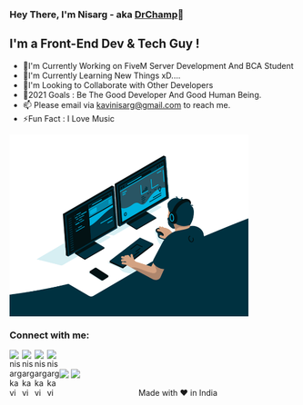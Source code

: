 ### Hey There,  I'm Nisarg - aka [DrChamp][website]👋
<!-- <p align="center">
    <img style="border-radius: 100px" width="128" height="128" src="https://cdn.discordapp.com/attachments/795682105153159190/795684479900712980/giphy.gif">
</p>
<h1 align="center">Champ</h1> -->


## I'm a Front-End Dev & Tech Guy !
- 🔭I'm Currently Working on FiveM Server Development And BCA Student
- 🌱I'm Currently Learning New Things xD....
- 👯I'm Looking to Collaborate with Other Developers
- 🥅2021 Goals : Be The Good Developer And Good Human Being.
- 📫 Please email via kavinisarg@gmail.com to reach me.
- ⚡Fun Fact : I Love Music

<img align="center" alt="GIF" src="https://github.com/DrChamp1/DrChamp1/blob/main/code.gif?raw=true" width="420" height="320" />

### Connect with me:


[<img align="left" alt="nisargkavi" width="22px" src="https://image.flaticon.com/icons/png/512/732/732200.png"/>][gmail]
[<img align="left" alt="nisargkavi" width="22px" src="https://img.icons8.com/color/48/000000/linkedin.png"/>][linkedin]
[<img align="left" alt="nisargkavi" width="22px" src="https://image.flaticon.com/icons/png/512/1384/1384063.png"/>][instagram]
[<img align="left" alt="nisargkavi" width="22px" src="https://image.flaticon.com/icons/png/512/1384/1384060.png"/>][youtube]

<br />
<br />

<img height="150px" src="https://github-readme-stats.vercel.app/api?username=drchamp1&show_icons=true&hide_title=true&count_private=true" />	
<img height="150px" src="https://github-readme-stats.vercel.app/api/top-langs/?username=drchamp1" />	


<!-- ![Top Langs](https://github-readme-stats.vercel.app/api/top-langs/?username=DrChamp1&theme=radical&layout=compact) -->




[youtube]:https://www.youtube.com/technicalnisarg
[instagram]: https://www.instagram.com/a_mythical_kid
[gmail]:kavinisarg@gmail.com
[linkedin]:https://www.linkedin.com/in/drchamp1/
[website]:https://drchamp1.ml/

<p align="center">
  Made with ❤️ in India
</p>
